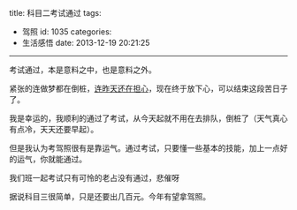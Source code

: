 title: 科目二考试通过
tags:
  - 驾照
id: 1035
categories:
  - 生活感悟
date: 2013-12-19 20:21:25
---

考试通过，本是意料之中，也是意料之外。

紧张的连做梦都在倒桩，[连昨天还在担心](http://ilidong.com/html/1031.html "明天要去考试科目二")，现在终于放下心，可以结束这段苦日子了。

我是幸运的，我顺利的通过了考试，从今天起就不用在去排队，倒桩了（天气真心有点冷，天天还要早起）。

但是我认为考驾照很有是靠运气。通过考试，只要懂一些基本的技能，加上一点好的运气，你就能通过。

我们班一起考试只有可怜的老占没有通过，悲催呀

据说科目三很简单，只是还要出几百元。今年有望拿驾照。